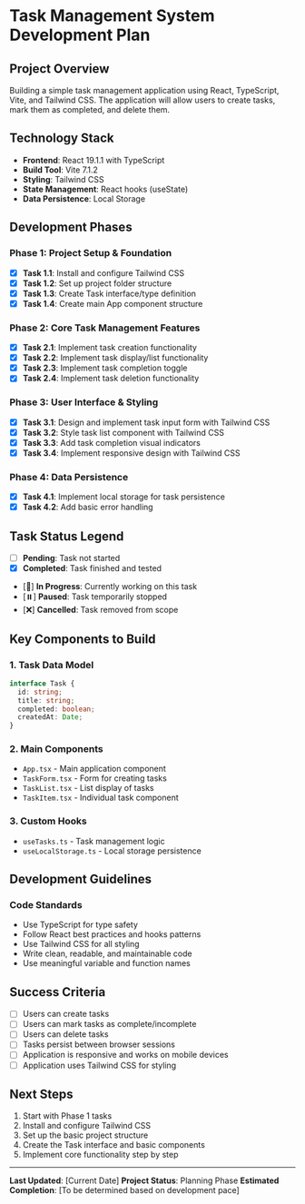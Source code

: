# Task Management System Development Plan

## Project Overview

Building a simple task management application using React, TypeScript, Vite, and Tailwind CSS. The application will allow users to create tasks, mark them as completed, and delete them.

## Technology Stack

- **Frontend**: React 19.1.1 with TypeScript
- **Build Tool**: Vite 7.1.2
- **Styling**: Tailwind CSS
- **State Management**: React hooks (useState)
- **Data Persistence**: Local Storage

## Development Phases

### Phase 1: Project Setup & Foundation

- [x] **Task 1.1**: Install and configure Tailwind CSS
- [x] **Task 1.2**: Set up project folder structure
- [x] **Task 1.3**: Create Task interface/type definition
- [x] **Task 1.4**: Create main App component structure

### Phase 2: Core Task Management Features

- [x] **Task 2.1**: Implement task creation functionality
- [x] **Task 2.2**: Implement task display/list functionality
- [x] **Task 2.3**: Implement task completion toggle
- [x] **Task 2.4**: Implement task deletion functionality

### Phase 3: User Interface & Styling

- [x] **Task 3.1**: Design and implement task input form with Tailwind CSS
- [x] **Task 3.2**: Style task list component with Tailwind CSS
- [x] **Task 3.3**: Add task completion visual indicators
- [x] **Task 3.4**: Implement responsive design with Tailwind CSS

### Phase 4: Data Persistence

- [x] **Task 4.1**: Implement local storage for task persistence
- [x] **Task 4.2**: Add basic error handling

## Task Status Legend

- [ ] **Pending**: Task not started
- [x] **Completed**: Task finished and tested
- [🔄] **In Progress**: Currently working on this task
- [⏸️] **Paused**: Task temporarily stopped
- [❌] **Cancelled**: Task removed from scope

## Key Components to Build

### 1. Task Data Model

```typescript
interface Task {
  id: string;
  title: string;
  completed: boolean;
  createdAt: Date;
}
```

### 2. Main Components

- `App.tsx` - Main application component
- `TaskForm.tsx` - Form for creating tasks
- `TaskList.tsx` - List display of tasks
- `TaskItem.tsx` - Individual task component

### 3. Custom Hooks

- `useTasks.ts` - Task management logic
- `useLocalStorage.ts` - Local storage persistence

## Development Guidelines

### Code Standards

- Use TypeScript for type safety
- Follow React best practices and hooks patterns
- Use Tailwind CSS for all styling
- Write clean, readable, and maintainable code
- Use meaningful variable and function names

## Success Criteria

- [ ] Users can create tasks
- [ ] Users can mark tasks as complete/incomplete
- [ ] Users can delete tasks
- [ ] Tasks persist between browser sessions
- [ ] Application is responsive and works on mobile devices
- [ ] Application uses Tailwind CSS for styling

## Next Steps

1. Start with Phase 1 tasks
2. Install and configure Tailwind CSS
3. Set up the basic project structure
4. Create the Task interface and basic components
5. Implement core functionality step by step

---

**Last Updated**: [Current Date]
**Project Status**: Planning Phase
**Estimated Completion**: [To be determined based on development pace]
